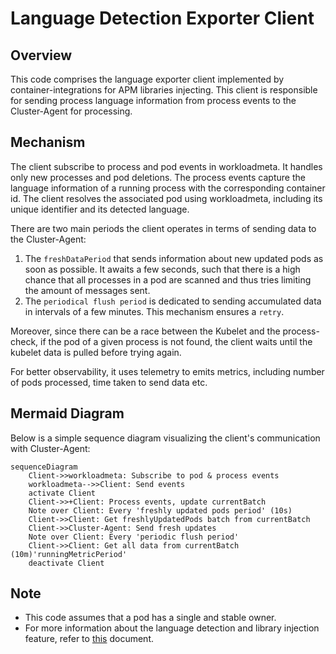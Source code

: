 # Language Detection Exporter Client

## Overview

This code comprises the language exporter client implemented by container-integrations for APM libraries injecting. This client is responsible for sending process language information from process events to the Cluster-Agent for processing.

## Mechanism

The client subscribe to process and pod events in workloadmeta. It handles only new processes and pod deletions. The process events capture the language information of a running process with the corresponding container id. The client resolves the associated pod using workloadmeta, including its unique identifier and its detected language.

There are two main periods the client operates in terms of sending data to the Cluster-Agent:

1. The `freshDataPeriod` that sends information about new updated pods as soon as possible. It awaits a few seconds, such that there is a high chance that all processes in a pod are scanned and thus tries limiting the amount of messages sent.
2. The `periodical flush period` is dedicated to sending accumulated data in intervals of a few minutes. This mechanism ensures a `retry`.

Moreover, since there can be a race between the Kubelet and the process-check, if the pod of a given process is not found, the client waits until the kubelet data is pulled before trying again.

For better observability, it uses telemetry to emits metrics, including number of pods processed, time taken to send data etc.

## Mermaid Diagram

Below is a simple sequence diagram visualizing the client's communication with Cluster-Agent:

```mermaid
sequenceDiagram
    Client->>workloadmeta: Subscribe to pod & process events
    workloadmeta-->>Client: Send events
    activate Client
    Client->>+Client: Process events, update currentBatch
    Note over Client: Every 'freshly updated pods period' (10s)
    Client->>Client: Get freshlyUpdatedPods batch from currentBatch
    Client->>Cluster-Agent: Send fresh updates
    Note over Client: Every 'periodic flush period'
    Client->>Client: Get all data from currentBatch (10m)'runningMetricPeriod'
    deactivate Client
```

## Note

- This code assumes that a pod has a single and stable owner.
- For more information about the language detection and library injection feature, refer to [this](https://github.com/DataDog/datadog-agent/blob/main/pkg/languagedetection/util/README.md) document.
